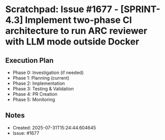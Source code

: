 # Scratchpad: Issue #1677 - [SPRINT-4.3] Implement two-phase CI architecture to run ARC reviewer with LLM mode outside Docker

## Execution Plan
- Phase 0: Investigation (if needed)
- Phase 1: Planning (current)
- Phase 2: Implementation
- Phase 3: Testing & Validation
- Phase 4: PR Creation
- Phase 5: Monitoring

## Notes
- Created: 2025-07-31T15:24:44.604645
- Issue: #1677
